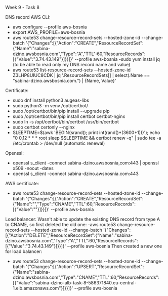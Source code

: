 Week 9 - Task 8


DNS record AWS CLI:
- aws configure --profile aws-bosnia
- export AWS_PROFILE=aws-bosnia
- aws route53 change-resource-record-sets --hosted-zone-id <ID> --change-batch '{"Changes":[{"Action":"CREATE","ResourceRecordSet":{"Name":"sabina-dzino.awsbosnia.com","Type":"A","TTL":60,"ResourceRecords":[{"Value":"3.74.43.149"}]}}]}' --profile aws-bosnia
-sudo yum install jq (to be able to read only my DNS record name and value)
- aws route53 list-resource-record-sets --hosted-zone-id Z3LHP8UIUC8CDK | jq '.ResourceRecordSets[] | select(.Name == "sabina-dzino.awsbosnia.com.") | {Name, Value}'

Certificate:
- sudo dnf install python3 augeas-libs
- sudo python3 -m venv /opt/certbot/
- sudo /opt/certbot/bin/pip install --upgrade pip
- sudo /opt/certbot/bin/pip install certbot certbot-nginx
- sudo ln -s /opt/certbot/bin/certbot /usr/bin/certbot
- sudo certbot certonly --nginx
- SLEEPTIME=$(awk 'BEGIN{srand(); print int(rand()*(3600+1))}'); echo "0 0,12 * * * root sleep $SLEEPTIME && certbot renew -q" | sudo tee -a /etc/crontab > /dev/null (automatic renewal)

Openssl:
- openssl s_client -connect sabina-dzino.awsbosnia,com:443 | openssl x509 -noout -dates
- openssl s_client -connect sabina-dzino.awsbosnia.com:443

AWS certificate:
- aws route53 change-resource-record-sets --hosted-zone-id <ID> --change-batch '{"Changes":[{"Action":"CREATE","ResourceRecordSet":{"Name":"<CNAME Name>","Type":"CNAME","TTL":60,"ResourceRecords":[{"Value":"<CNAME Value>"}]}}]}' --profile aws-bosnia

Load balancer:
Wasn't able to update the existing DNS record from type A to CNAME, so first deleted the old one:
-aws route53 change-resource-record-sets --hosted-zone-id <ID> --change-batch '{"Changes":[{"Action":"DELETE","ResourceRecordSet":{"Name":"sabina-dzino.awsbosnia.com","Type":"A","TTL":60,"ResourceRecords":[{"Value":"3.74.43.149"}]}}]}' --profile aws-bosnia
Then created a new one for load balancer:
- aws route53 change-resource-record-sets --hosted-zone-id <ID> --change-batch '{"Changes":[{"Action":"UPSERT","ResourceRecordSet":{"Name":"sabina-dzino.awsbosnia.com","Type":"CNAME","TTL":60,"ResourceRecords":[{"Value":"sabina-dzino-alb-task-8-586371840.eu-central-1.elb.amazonaws.com"}]}}]}' --profile aws-bosnia

